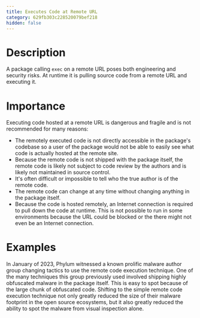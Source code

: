 ```yaml
---
title: Executes Code at Remote URL
category: 629fb303c228520079bef218
hidden: false
---
```


# Description

A package calling `exec` on a remote URL poses both engineering and security risks. At runtime it is pulling source code from a remote URL and executing it.

# Importance

Executing code hosted at a remote URL is dangerous and fragile and is not recommended for many reasons:

- The remotely executed code is not directly accessible in the package's codebase so a user of the package would not be able to easily see what code is actually hosted at the remote site.
- Because the remote code is not shipped with the package itself, the remote code is likely not subject to code review by the authors and is likely not maintained in source control.
- It's often difficult or impossible to tell who the true author is of the remote code.
- The remote code can change at any time without changing anything in the package itself.
- Because the code is hosted remotely, an Internet connection is required to pull down the code at runtime. This is not possible to run in some environments because the URL could be blocked or the there might not even be an Internet connection.

# Examples

In January of 2023, Phylum witnessed a known prolific malware author group changing tactics to use the remote code execution technique. One of the many techniques this group previously used involved shipping highly obfuscated malware in the package itself. This is easy to spot because of the large chunk of obfuscated code. Shifting to the simple remote code execution technique not only greatly reduced the size of their malware footprint in the open source ecosystems, but it also greatly reduced the ability to spot the malware from visual inspection alone.
